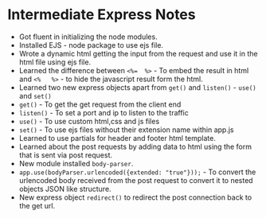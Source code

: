 # Intermediate Express Notes

- Got fluent in initializing the node modules.
- Installed EJS - node package to use ejs file.
- Wrote a dynamic html getting the input from the request and use it in the html file using ejs file.
- Learned the difference between `<%=  %>` - To embed the result in html and `<%   %>` - to hide the javascript result form the html.
- Learned two new express objects apart from `get()` and `listen()` - `use()` and `set()`
- `get()` - To get the get request from the client end
- `listen()` - To set a port and ip to listen to the traffic
- `use()` - To use custom html,css and js files
- `set()` - To use ejs files without their extension name within app.js
- Learned to use partials for header and footer html template.
- Learned about the post requests by adding data to html using the form that is sent via post request.
- New module installed `body-parser`.
- `app.use(bodyParser.urlencoded({extended: "true"}));` - To convert the urlencoded body received from the post request to convert it to nested objects JSON like structure.
- New express object `redirect()` to redirect the post connection back to the get url.